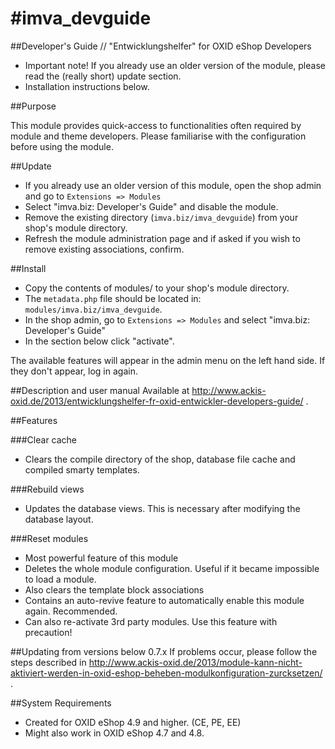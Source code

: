 #imva_devguide
==============
##Developer's Guide // "Entwicklungshelfer" for OXID eShop Developers

*	Important note! If you already use an older version of the module, please read the (really short) update section.
*	Installation instructions below.



##Purpose

This module provides quick-access to functionalities often required by module and theme developers. Please
familiarise with the configuration before using the module.





##Update

*	If you already use an older version of this module, open the shop admin and go to `Extensions => Modules`
*	Select "imva.biz: Developer's Guide" and disable the module.
*	Remove the existing directory (`imva.biz/imva_devguide`) from your shop's module directory.
*	Refresh the module administration page and if asked if you wish to remove existing associations, confirm.

##Install
*	Copy the contents of modules/ to your shop's module directory.
*	The `metadata.php` file should be located in: `modules/imva.biz/imva_devguide`.
*	In the shop admin, go to `Extensions => Modules` and select "imva.biz: Developer's Guide"
*	In the section below click "activate".

The available features will appear in the admin menu on the left hand side. If they don't appear, log in again.



##Description and user manual
Available at http://www.ackis-oxid.de/2013/entwicklungshelfer-fr-oxid-entwickler-developers-guide/ .



##Features



###Clear cache

*	Clears the compile directory of the shop, database file cache and compiled smarty templates.



###Rebuild views

*	Updates the database views. This is necessary after modifying the database layout.



###Reset modules

*	Most powerful feature of this module
*	Deletes the whole module configuration. Useful if it became impossible to load a module.
*	Also clears the template block associations
*	Contains an auto-revive feature to automatically enable this module again. Recommended.
*	Can also re-activate 3rd party modules. Use this feature with precaution!



##Updating from versions below 0.7.x
If problems occur, please follow the steps described in http://www.ackis-oxid.de/2013/module-kann-nicht-aktiviert-werden-in-oxid-eshop-beheben-modulkonfiguration-zurcksetzen/ .

##System Requirements
*	Created for OXID eShop 4.9 and higher. (CE, PE, EE)
*	Might also work in OXID eShop 4.7 and 4.8.
